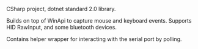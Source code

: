 CSharp project, dotnet standard 2.0 library.

Builds on top of WinApi to capture mouse and keyboard events. Supports HID RawInput, and some bluetooth devices.

Contains helper wrapper for interacting with the serial port by polling.
